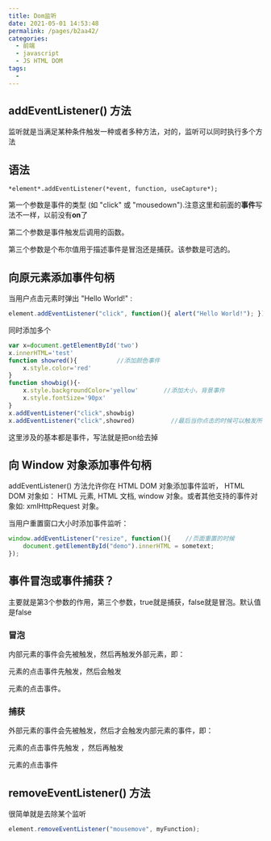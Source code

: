 ```yaml
---
title: Dom监听
date: 2021-05-01 14:53:48
permalink: /pages/b2aa42/
categories:
  - 前端
  - javascript
  - JS HTML DOM
tags:
  - 
---
```

## addEventListener() 方法

监听就是当满足某种条件触发一种或者多种方法，对的，监听可以同时执行多个方法

## 语法

```
*element*.addEventListener(*event, function, useCapture*);
```

第一个参数是事件的类型 (如 "click" 或 "mousedown").注意这里和前面的**事件**写法不一样，以前没有**on**了

第二个参数是事件触发后调用的函数。

第三个参数是个布尔值用于描述事件是冒泡还是捕获。该参数是可选的。

## 向原元素添加事件句柄

当用户点击元素时弹出 "Hello World!" :

```js
element.addEventListener("click", function(){ alert("Hello World!"); });
```

同时添加多个

```js
var x=document.getElementById('two')
x.innerHTML='test'
function showred(){           //添加颜色事件
    x.style.color='red'
}
function showbig(){·
    x.style.backgroundColor='yellow'       //添加大小，背景事件
    x.style.fontSize='90px'
}
x.addEventListener("click",showbig)
x.addEventListener("click",showred)          //最后当你点击的时候可以触发所有的监听
```

这里涉及的基本都是事件，写法就是把on给去掉

## 向 Window 对象添加事件句柄

addEventListener() 方法允许你在 HTML DOM 对象添加事件监听， HTML DOM 对象如： HTML 元素, HTML 文档, window 对象。或者其他支持的事件对象如: xmlHttpRequest 对象。

当用户重置窗口大小时添加事件监听：

```js
window.addEventListener("resize", function(){    //页面重置的时候
    document.getElementById("demo").innerHTML = sometext;
});
```

## 事件冒泡或事件捕获？

主要就是第3个参数的作用，第三个参数，true就是捕获，false就是冒泡。默认值是false

### 冒泡

内部元素的事件会先被触发，然后再触发外部元素，即： <p> 元素的点击事件先触发，然后会触发 <div> 元素的点击事件。

### 捕获

外部元素的事件会先被触发，然后才会触发内部元素的事件，即： <div> 元素的点击事件先触发 ，然后再触发 <p> 元素的点击事件

## removeEventListener() 方法

很简单就是去除某个监听

```js
element.removeEventListener("mousemove", myFunction);
```

